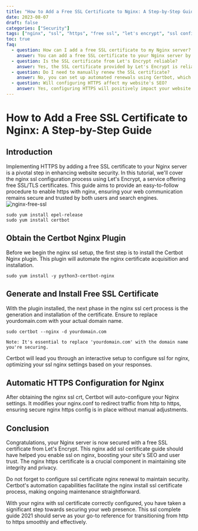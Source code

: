 ```yaml
---
title: "How to Add a Free SSL Certificate to Nginx: A Step-by-Step Guide"
date: 2023-08-07
draft: false
categories: ["Security"]
tags: ["nginx", "ssl", "https", "free ssl", "let's encrypt", "ssl configuration"]
toc: true
faq:
  - question: How can I add a free SSL certificate to my Nginx server?
    answer: You can add a free SSL certificate to your Nginx server by using Let's Encrypt. Install Certbot and its Nginx plugin, generate and install the certificate, and let Certbot automatically configure your Nginx server for HTTPS.
  - question: Is the SSL certificate from Let's Encrypt reliable?
    answer: Yes, the SSL certificate provided by Let's Encrypt is reliable and recognized by most web browsers, ensuring secure and encrypted connections.
  - question: Do I need to manually renew the SSL certificate?
    answer: No, you can set up automated renewals using Certbot, which will handle the renewal process for you, ensuring your SSL certificate is always up to date.
  - question: Will configuring HTTPS affect my website's SEO?
    answer: Yes, configuring HTTPS will positively impact your website's SEO as search engines favor secure and encrypted connections. It also increases user trust in your site.
---
```


# How to Add a Free SSL Certificate to Nginx: A Step-by-Step Guide

## Introduction

Implementing HTTPS by adding a free SSL certificate to your Nginx server is a pivotal step in enhancing website security. In this tutorial, we'll cover the nginx ssl configuration process using Let's Encrypt, a service offering free SSL/TLS certificates. This guide aims to provide an easy-to-follow procedure to enable https with nginx, ensuring your web communication remains secure and trusted by both users and search engines.
![nginx-free-ssl](/img/nginx_free_ssl.png)

```shell
sudo yum install epel-release
sudo yum install certbot
```


## Obtain the Certbot Nginx Plugin

Before we begin the nginx ssl setup, the first step is to install the Certbot Nginx plugin. This plugin will automate the nginx certificate acquisition and installation.

```shell
sudo yum install -y python3-certbot-nginx
```


## Generate and Install Free SSL Certificate

With the plugin installed, the next phase in the nginx ssl cert process is the generation and installation of the certificate. Ensure to replace yourdomain.com with your actual domain name.


```shell
sudo certbot --nginx -d yourdomain.com
```
`Note: It's essential to replace 'yourdomain.com' with the domain name you're securing.`

Certbot will lead you through an interactive setup to configure ssl for nginx, optimizing your ssl nginx settings based on your responses.

## Automatic HTTPS Configuration for Nginx
After obtaining the nginx ssl crt, Certbot will auto-configure your Nginx settings. It modifies your nginx.conf to redirect traffic from http to https, ensuring secure nginx https config is in place without manual adjustments.



## Conclusion
Congratulations, your Nginx server is now secured with a free SSL certificate from Let's Encrypt. This nginx add ssl certificate guide should have helped you enable ssl on nginx, boosting your site's SEO and user trust. The nginx https certificate is a crucial component in maintaining site integrity and privacy.

Do not forget to configure ssl certificate nginx renewal to maintain security. Certbot's automation capabilities facilitate the nginx install ssl certificate process, making ongoing maintenance straightforward.

With your nginx with ssl certificate correctly configured, you have taken a significant step towards securing your web presence. This ssl complete guide 2021 should serve as your go-to reference for transitioning from http to https smoothly and effectively.

